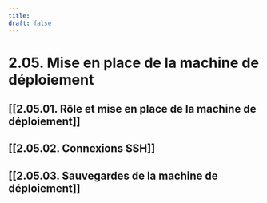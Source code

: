 ```yaml
---
title: 
draft: false
---
```

# 2.05. Mise en place de la machine de déploiement
## [[2.05.01. Rôle et mise en place de la machine de déploiement]]
## [[2.05.02. Connexions SSH]]
## [[2.05.03. Sauvegardes de la machine de déploiement]]

